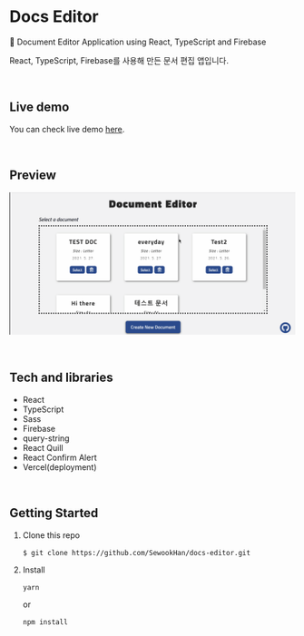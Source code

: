 # Docs Editor 

📃 Document Editor Application using React, TypeScript and Firebase

React, TypeScript, Firebase를 사용해 만든 문서 편집 앱입니다. 

<br>

## Live demo

You can check live demo [here](https://docs-editor.vercel.app/).

<br>

## Preview

![preview](https://github.com/SewookHan/docs-editor/blob/main/preview.gif)

<br>

## Tech and libraries

- React
- TypeScript
- Sass
- Firebase
- query-string
- React Quill
- React Confirm Alert
- Vercel(deployment)

<br>

## Getting Started

1. Clone this repo

   ```
   $ git clone https://github.com/SewookHan/docs-editor.git
   ```

2. Install

   ```
   yarn
   ```

   or

   ```
   npm install
   ```

   

<br>

